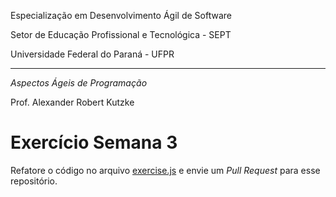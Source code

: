 Especialização em Desenvolvimento Ágil de Software

Setor de Educação Profissional e Tecnológica - SEPT

Universidade Federal do Paraná - UFPR

---

*Aspectos Ágeis de Programação*

Prof. Alexander Robert Kutzke

# Exercício Semana 3

Refatore o código no arquivo [exercise.js](exercise.js) e envie um *Pull Request* para esse repositório.
